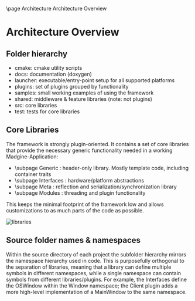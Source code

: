 \page Architecture Architecture Overview


# Architecture Overview

## Folder hierarchy

- cmake: cmake utility scripts
- docs: documentation (doxygen)
- launcher: executable/entry-point setup for all supported platforms
- plugins: set of plugins grouped by functionality
- samples: small working examples of using the framework
- shared: middleware & feature libraries (note: not plugins)
- src: core libraries
- test: tests for core libraries


## Core Libraries

The framework is strongly plugin-oriented. It contains a set of core libraries that provide the necessary generic functionality needed in a working Madgine-Application:
- \subpage Generic : header-only library. Mostly template code, including container traits
- \subpage Interfaces : hardware/platform abstractions
- \subpage Meta : reflection and serialization/synchronization library
- \subpage Modules : threading and plugin functionality


This keeps the minimal footprint of the framework low and allows customizations to as much parts of the code as possible.

![libraries](img/libraries.svg)


## Source folder names & namespaces

Within the source directory of each project the subfolder hierarchy mirrors the namespace hierarchy used in code. This is purposefully orthogonal to the separation of libraries, meaning that a library can define multiple symbols in different namespaces, while a single namespace can contain symbols from different libraries/plugins. For example, the Interfaces define the OSWindow within the Window namespace; the Client plugin adds a more high-level implementation of a MainWindow to the same namespace.


